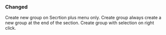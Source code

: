 ### Changed
Create new group on Secrtion plus menu only.
Create group always create a new group at the end of the section.
Create group with selection on right click.
